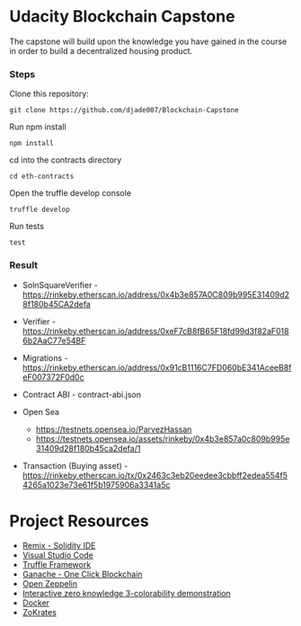 # Udacity Blockchain Capstone

The capstone will build upon the knowledge you have gained in the course in order to build a decentralized housing product. 

### Steps
Clone this repository:

```
git clone https://github.com/djade007/Blockchain-Capstone
```

Run npm install
```
npm install
```

cd into the contracts directory
```
cd eth-contracts
```

Open the truffle develop console
```
truffle develop
```

Run tests
```
test
```

### Result
- SolnSquareVerifier - https://rinkeby.etherscan.io/address/0x4b3e857A0C809b995E31409d28f180b45CA2defa

- Verifier - https://rinkeby.etherscan.io/address/0xeF7cB8fB65F18fd99d3f82aF0186b2AaC77e54BF

- Migrations - https://rinkeby.etherscan.io/address/0x91cB1116C7FD060bE341AceeB8feF007372F0d0c

- Contract ABI - contract-abi.json

- Open Sea 
    - https://testnets.opensea.io/ParvezHassan
    - https://testnets.opensea.io/assets/rinkeby/0x4b3e857a0c809b995e31409d28f180b45ca2defa/1

- Transaction (Buying asset) - https://rinkeby.etherscan.io/tx/0x2463c3eb20eedee3cbbff2edea554f54265a1023e73e61f5b1975906a3341a5c




# Project Resources

* [Remix - Solidity IDE](https://remix.ethereum.org/)
* [Visual Studio Code](https://code.visualstudio.com/)
* [Truffle Framework](https://truffleframework.com/)
* [Ganache - One Click Blockchain](https://truffleframework.com/ganache)
* [Open Zeppelin ](https://openzeppelin.org/)
* [Interactive zero knowledge 3-colorability demonstration](http://web.mit.edu/~ezyang/Public/graph/svg.html)
* [Docker](https://docs.docker.com/install/)
* [ZoKrates](https://github.com/Zokrates/ZoKrates)
